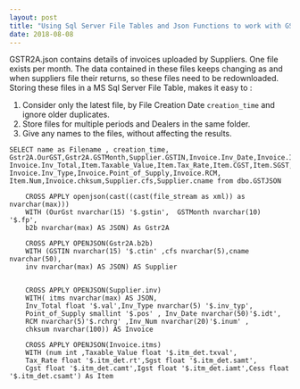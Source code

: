 ```yaml
---
layout: post
title: "Using Sql Server File Tables and Json Functions to work with GSTR2A Files "
date: 2018-08-08
---
```


GSTR2A.json contains details of invoices uploaded by Suppliers. One file exists per month. The data contained in these files keeps changing as and when suppliers file their returns, so these files need to be redownloaded. Storing these files in a  MS Sql Server File Table, makes it easy to :

1. Consider only the latest file, by File Creation Date  `creation_time` and ignore older duplicates.
2. Store files for multiple periods and Dealers in the same folder.
3. Give any names to the files, without affecting the results.




```
SELECT name as Filename , creation_time,
Gstr2A.OurGST,Gstr2A.GSTMonth,Supplier.GSTIN,Invoice.Inv_Date,Invoice.Inv_Num,
Invoice.Inv_Total,Item.Taxable_Value,Item.Tax_Rate,Item.CGST,Item.SGST,Item.IGST,Item.Cess,
Invoice.Inv_Type,Invoice.Point_of_Supply,Invoice.RCM,
Item.Num,Invoice.chksum,Supplier.cfs,Supplier.cname from dbo.GSTJSON 

	CROSS APPLY openjson(cast((cast(file_stream as xml)) as nvarchar(max))) 
	WITH (OurGst nvarchar(15) '$.gstin',  GSTMonth nvarchar(10) '$.fp', 
	b2b nvarchar(max) AS JSON) As Gstr2A

	CROSS APPLY OPENJSON(Gstr2A.b2b)
	WITH (GSTIN nvarchar(15) '$.ctin' ,cfs nvarchar(5),cname nvarchar(50),
	inv nvarchar(max) AS JSON) AS Supplier
		   

	CROSS APPLY OPENJSON(Supplier.inv)
	WITH( itms nvarchar(max) AS JSON,
	Inv_Total float '$.val',Inv_Type nvarchar(5) '$.inv_typ',
	Point_of_Supply smallint '$.pos' , Inv_Date nvarchar(50)'$.idt',
	RCM nvarchar(5)'$.rchrg' ,Inv_Num nvarchar(20)'$.inum' ,
	chksum nvarchar(100)) AS Invoice

	CROSS APPLY OPENJSON(Invoice.itms)
	WITH (num int ,Taxable_Value float '$.itm_det.txval',
	Tax_Rate float '$.itm_det.rt',Sgst float '$.itm_det.samt',
	Cgst float '$.itm_det.camt',Igst float '$.itm_det.iamt',Cess float '$.itm_det.csamt') As Item

```
